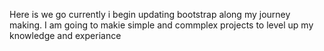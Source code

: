 Here is we go currently i begin updating bootstrap along my journey making.
I am going to makie simple and commplex projects to level up my knowledge and experiance
